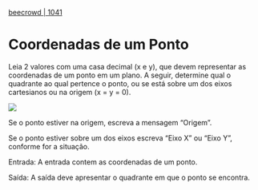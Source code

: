 [beecrowd | 1041](https://www.beecrowd.com.br/judge/pt/problems/view/1041)

# Coordenadas de um Ponto

Leia 2 valores com uma casa decimal (x e y), que devem representar as coordenadas de um ponto em um plano. A seguir, determine qual o quadrante ao qual pertence o ponto, ou se está sobre um dos eixos cartesianos ou na origem (x = y = 0).

![](https://resources.beecrowd.com.br/gallery/images/problems/UOJ_1041.png)

Se o ponto estiver na origem, escreva a mensagem “Origem”.

Se o ponto estiver sobre um dos eixos escreva “Eixo X” ou “Eixo Y”, conforme for a situação.

Entrada: A entrada contem as coordenadas de um ponto.

Saída: A saída deve apresentar o quadrante em que o ponto se encontra.